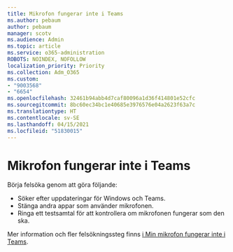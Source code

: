 ```yaml
---
title: Mikrofon fungerar inte i Teams
ms.author: pebaum
author: pebaum
manager: scotv
ms.audience: Admin
ms.topic: article
ms.service: o365-administration
ROBOTS: NOINDEX, NOFOLLOW
localization_priority: Priority
ms.collection: Adm_O365
ms.custom:
- "9003568"
- "6654"
ms.openlocfilehash: 32461b94abb4d7caf80096a1d36f414801e52cfc
ms.sourcegitcommit: 8bc60ec34bc1e40685e3976576e04a2623f63a7c
ms.translationtype: HT
ms.contentlocale: sv-SE
ms.lasthandoff: 04/15/2021
ms.locfileid: "51830015"
---
```

# <a name="microphone-isnt-working-in-teams"></a>Mikrofon fungerar inte i Teams

Börja felsöka genom att göra följande:

- Söker efter uppdateringar för Windows och Teams.
- Stänga andra appar som använder mikrofonen.
- Ringa ett testsamtal för att kontrollera om mikrofonen fungerar som den ska.

Mer information och fler felsökningssteg finns [i Min mikrofon fungerar inte i Teams](https://support.microsoft.com/office/666d1123-9dd0-4a31-ad2e-a758b204f33a).
